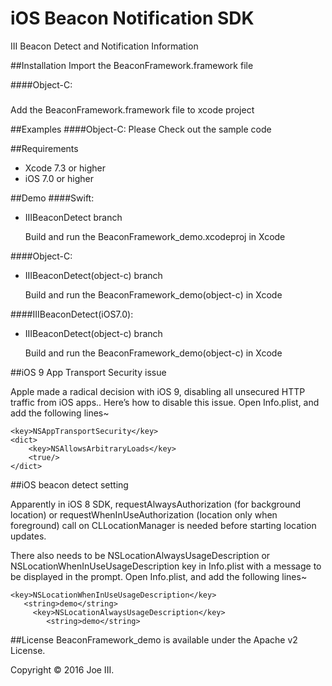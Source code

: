 # iOS Beacon Notification SDK
III Beacon Detect and Notification Information

##Installation
Import the BeaconFramework.framework file

####Object-C:
#####
Add the BeaconFramework.framework file to xcode project

##Examples
####Object-C:
   Please Check out the sample code    
    

##Requirements
- Xcode 7.3 or higher
- iOS 7.0 or higher

##Demo
####Swift:
- IIIBeaconDetect branch

  Build and run the BeaconFramework_demo.xcodeproj in Xcode

####Object-C:
- IIIBeaconDetect(object-c) branch

  Build and run the BeaconFramework_demo(object-c) in Xcode

####IIIBeaconDetect(iOS7.0):
- IIIBeaconDetect(object-c) branch

  Build and run the BeaconFramework_demo(object-c) in Xcode


##iOS 9 App Transport Security issue

Apple made a radical decision with iOS 9, disabling all unsecured HTTP traffic from iOS apps..
Here’s how to disable this issue. Open Info.plist, and add the following lines~

    <key>NSAppTransportSecurity</key>
	<dict>
		<key>NSAllowsArbitraryLoads</key>
		<true/>
	</dict>

##iOS beacon detect setting

Apparently in iOS 8 SDK, requestAlwaysAuthorization (for background location) or requestWhenInUseAuthorization (location only when foreground) call on CLLocationManager is needed before starting location updates.

There also needs to be NSLocationAlwaysUsageDescription or NSLocationWhenInUseUsageDescription key in Info.plist with a message to be displayed in the prompt. Open Info.plist, and add the following lines~

    <key>NSLocationWhenInUseUsageDescription</key>
	   <string>demo</string>
         <key>NSLocationAlwaysUsageDescription</key>
	        <string>demo</string>


##License
BeaconFramework_demo is available under the Apache v2 License.

Copyright © 2016 Joe III.
